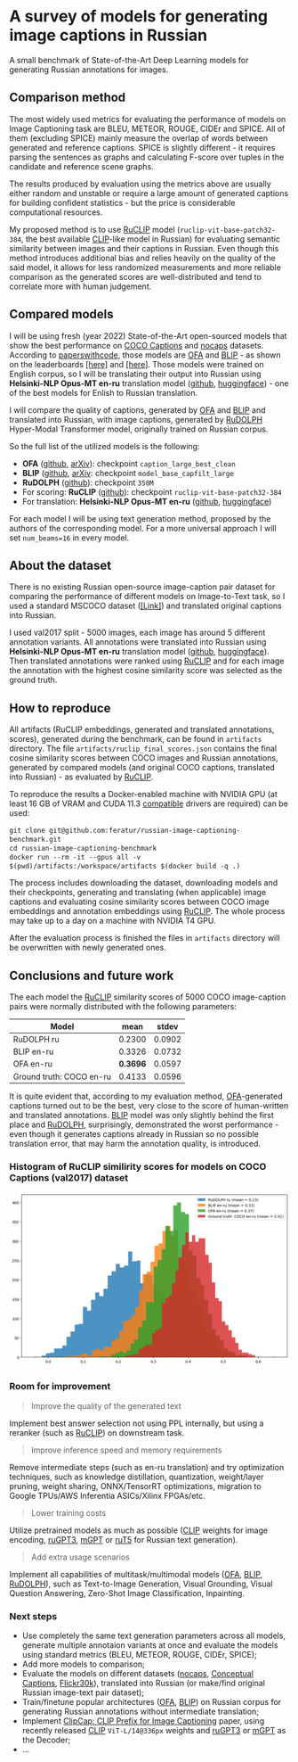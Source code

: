# A survey of models for generating image captions in Russian
A small benchmark of State-of-the-Art Deep Learning models for generating Russian annotations for images.

## Comparison method
The most widely used metrics for evaluating the performance of models on Image Captioning task are BLEU, METEOR, ROUGE, CIDEr and SPICE. All of them (excluding SPICE) mainly measure the overlap of words between generated and reference captions. SPICE is slightly different - it requires parsing the sentences as graphs and calculating F-score over tuples in the candidate and reference scene graphs.

The results produced by evaluation using the metrics above are usually either random and unstable or require a large amount of generated captions for building confident statistics - but the price is considerable computational resources.

My proposed method is to use [RuCLIP](https://github.com/ai-forever/ru-clip) model (`ruclip-vit-base-patch32-384`, the best available [CLIP](https://arxiv.org/abs/2103.00020)-like model in Russian) for evaluating semantic similarity between images and their captions in Russian. Even though this method introduces additional bias and relies heavily on the quality of the said model, it allows for less randomized measurements and more reliable comparison as the generated scores are well-distributed and tend to correlate more with human judgement.

## Compared models
I will be using fresh (year 2022) State-of-the-Art open-sourced models that show the best performance on [COCO Captions](https://github.com/tylin/coco-caption) and [nocaps](https://nocaps.org/) datasets. According to [paperswithcode](https://paperswithcode.com/), those models are [OFA](https://github.com/OFA-Sys/OFA) and [BLIP](https://github.com/salesforce/BLIP) - as shown on the leaderboards [[here]](https://paperswithcode.com/sota/image-captioning-on-coco-captions) and [[here]](https://paperswithcode.com/sota/image-captioning-on-nocaps-val-out-domain). Those models were trained on English corpus, so I will be translating their output into Russian using  **Helsinki-NLP Opus-MT en-ru** translation model ([github](https://github.com/Helsinki-NLP/Opus-MT), [huggingface](https://huggingface.co/Helsinki-NLP/opus-mt-en-ru)) - one of the best models for Enlish to Russian translation.

I will compare the quality of captions, generated by [OFA](https://github.com/OFA-Sys/OFA) and [BLIP](https://github.com/salesforce/BLIP) and translated into Russian, with image captions, generated by [RuDOLPH](https://github.com/ai-forever/ru-dolph) Hyper-Modal Transformer model, originally trained on Russian corpus.

So the full list of the utilized models is the following:
- **OFA** ([github](https://github.com/OFA-Sys/OFA), [arXiv](https://arxiv.org/pdf/2202.03052.pdf)): checkpoint `caption_large_best_clean`
- **BLIP** ([github](https://github.com/salesforce/BLIP), [arXiv](https://arxiv.org/pdf/2201.12086.pdf): checkpoint `model_base_capfilt_large`
- **RuDOLPH** ([github](https://github.com/ai-forever/ru-dolph)): checkpoint `350M`
- For scoring: **RuCLIP** ([github](https://github.com/ai-forever/ru-clip)): checkpoint `ruclip-vit-base-patch32-384`
- For translation: **Helsinki-NLP Opus-MT en-ru** ([github](https://github.com/Helsinki-NLP/Opus-MT), [huggingface](https://huggingface.co/Helsinki-NLP/opus-mt-en-ru))

For each model I will be using text generation method, proposed by the authors of the corresponding model. For a more universal approach I will set `num_beams=16` in every model.

## About the dataset
There is no existing Russian open-source image-caption pair dataset for comparing the performance of different models on Image-to-Text task, so I used a standard MSCOCO dataset ([[Link]](https://cocodataset.org/)) and translated original captions into Russian.

I used val2017 split - 5000 images, each image has around 5 different annotation variants. All annotations were translated into Russian using **Helsinki-NLP Opus-MT en-ru** translation model ([github](https://github.com/Helsinki-NLP/Opus-MT), [huggingface](https://huggingface.co/Helsinki-NLP/opus-mt-en-ru)). Then translated annotations were ranked using [RuCLIP](https://github.com/ai-forever/ru-clip) and for each image the annotation with the highest cosine similarity score was selected as the ground truth.

## How to reproduce
All artifacts (RuCLIP embeddings, generated and translated annotations, scores), generated during the benchmark, can be found in `artifacts` directory. The file `artifacts/ruclip_final_scores.json` contains the final cosine similarity scores between COCO images and Russian annotations, generated by compared models (and original COCO captions, translated into Russian) - as evaluated by [RuCLIP](https://github.com/ai-forever/ru-clip).

To reproduce the results a Docker-enabled machine with NVIDIA GPU (at least 16 GB of VRAM and CUDA 11.3 [compatible](https://docs.nvidia.com/deploy/cuda-compatibility/index.html) drivers are required) can be used:
```
git clone git@github.com:feratur/russian-image-captioning-benchmark.git
cd russian-image-captioning-benchmark
docker run --rm -it --gpus all -v $(pwd)/artifacts:/workspace/artifacts $(docker build -q .)
```
The process includes downloading the dataset, downloading models and their checkpoints, generating and translating (when applicable) image captions and evaluating cosine similarity scores between COCO image embeddings and annotation embeddings using [RuCLIP](https://github.com/ai-forever/ru-clip). The whole process may take up to a day on a machine with NVIDIA T4 GPU.

After the evaluation process is finished the files in `artifacts` directory will be overwritten with newly generated ones.

## Conclusions and future work
The each model the [RuCLIP](https://github.com/ai-forever/ru-clip) similarity scores of 5000 COCO image-caption pairs were normally distributed with the following parameters:

Model | mean | stdev
--- | --- | ---
RuDOLPH ru | 0.2300 | 0.0902
BLIP en-ru | 0.3326 | 0.0732
OFA en-ru | **0.3696** | 0.0597
Ground truth: COCO en-ru | 0.4133 | 0.0596

It is quite evident that, according to my evaluation method, [OFA](https://github.com/OFA-Sys/OFA)-generated captions turned out to be the best, very close to the score of human-written and translated annotations. [BLIP](https://github.com/salesforce/BLIP) model was only slightly behind the first place and [RuDOLPH](https://github.com/ai-forever/ru-dolph), surprisingly, demonstrated the worst performance - even though it generates captions already in Russian so no possible translation error, that may harm the annotation quality, is introduced.

### Histogram of RuCLIP similirity scores for models on COCO Captions (val2017) dataset
![Alt text](artifacts/hist.png?raw=true "Comparison histogram")

### Room for improvement
> Improve the quality of the generated text

Implement best answer selection not using PPL internally, but using a reranker (such as [RuCLIP](https://github.com/ai-forever/ru-clip)) on downstream task.

> Improve inference speed and memory requirements

Remove intermediate steps (such as en-ru translation) and try optimization techniques, such as knowledge distillation, quantization, weight/layer pruning, weight sharing, ONNX/TensorRT optimizations, migration to Google TPUs/AWS Inferentia ASICs/Xilinx FPGAs/etc.

> Lower training costs

Utilize pretrained models as much as possible ([CLIP](https://github.com/openai/CLIP) weights for image encoding, [ruGPT3](https://github.com/ai-forever/ru-gpts), [mGPT](https://github.com/ai-forever/mgpt) or [ruT5](https://huggingface.co/sberbank-ai/ruT5-large) for Russian text generation).

> Add extra usage scenarios

Implement all capabilities of multitask/multimodal models ([OFA](https://github.com/OFA-Sys/OFA), [BLIP](https://github.com/salesforce/BLIP), [RuDOLPH](https://github.com/ai-forever/ru-dolph)), such as Text-to-Image Generation, Visual Grounding, Visual Question Answering, Zero-Shot Image Classification, Inpainting.

### Next steps
- Use completely the same text generation parameters across all models, generate multiple annotaion variants at once and evaluate the models using standard metrics (BLEU, METEOR, ROUGE, CIDEr, SPICE);
- Add more models to comparison;
- Evaluate the models on different datasets ([nocaps](https://nocaps.org/), [Conceptual Captions](https://github.com/google-research-datasets/conceptual-captions), [Flickr30k](https://shannon.cs.illinois.edu/DenotationGraph/)), translated into Russian (or make/find original Russian image-text pair dataset);
- Train/finetune popular architectures ([OFA](https://github.com/OFA-Sys/OFA), [BLIP](https://github.com/salesforce/BLIP)) on Russian corpus for generating Russian annotations without intermediate translation;
- Implement [ClipCap: CLIP Prefix for Image Captioning](https://arxiv.org/pdf/2111.09734v1.pdf) paper, using recently released [CLIP](https://github.com/openai/CLIP) `ViT-L/14@336px` weights and [ruGPT3](https://github.com/ai-forever/ru-gpts) or [mGPT](https://github.com/ai-forever/mgpt) as the Decoder;
- ...

